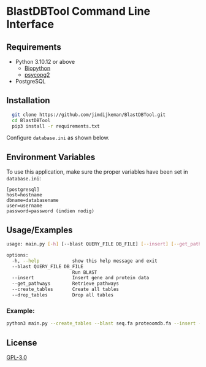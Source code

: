 
# BlastDBTool Command Line Interface


## Requirements
- Python 3.10.12 or above
    - [Biopython](https://biopython.org/)
    - [psycopg2](https://pypi.org/project/psycopg2/)
- PostgreSQL
## Installation


```bash
  git clone https://github.com/jimdijkeman/BlastDBTool.git
  cd BlastDBTool
  pip3 install -r requirements.txt
```
Configure `database.ini` as shown below.
## Environment Variables

To use this application, make sure the proper variables have been set in `database.ini`:

```
[postgresql]
host=hostname
dbname=databasename
user=username
password=password (indien nodig)
```

## Usage/Examples

```bash
usage: main.py [-h] [--blast QUERY_FILE DB_FILE] [--insert] [--get_pathways] [--create_tables] [--drop_tables]

options:
  -h, --help            show this help message and exit
  --blast QUERY_FILE DB_FILE
                        Run BLAST
  --insert              Insert gene and protein data
  --get_pathways        Retrieve pathways
  --create_tables       Create all tables
  --drop_tables         Drop all tables
```

### Example:
```bash
python3 main.py --create_tables --blast seq.fa proteoomdb.fa --insert --get_pathways
```


## License

[GPL-3.0](https://choosealicense.com/licenses/gpl-3.0/)


